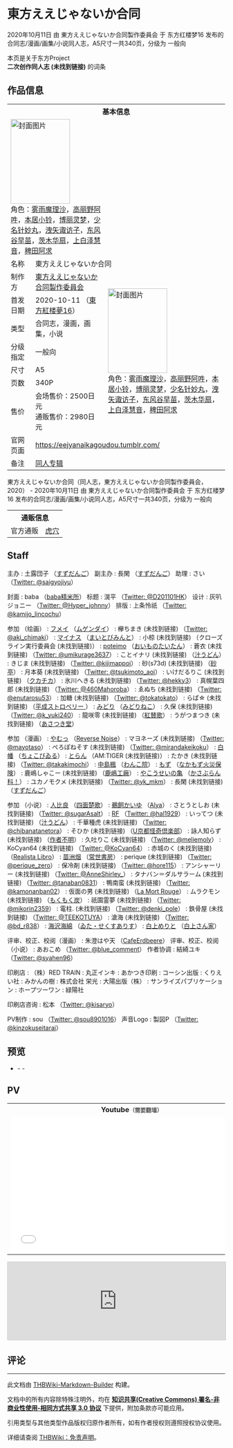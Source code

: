 # 東方ええじゃないか合同

<!-- source html: G:\repos\THBWiki-Markdown-Builder\THBWikiMarkdown\Temp\main\c\c3\ns0%3A%E6%9D%B1%E6%96%B9%E3%81%88%E3%81%88%E3%81%98%E3%82%83%E3%81%AA%E3%81%84%E3%81%8B%E5%90%88%E5%90%8C.html -->

2020年10月11日 由 東方ええじゃないか合同製作委員会 于 东方红楼梦16 发布的合同志/漫画/画集/小说同人志，A5尺寸一共340页，分级为 一般向

本页是关于东方Project  
 **二次创作同人志 (未找到链接)** 的词条

## 作品信息

<table><tbody><tr><th colspan="3">基本信息</th></tr><tr><td class="cover-artwork-mobile" colspan="2"><a href="./文件-東方ええじゃないか合同封面.jpg.md" class="image" title="封面图片"><img alt="封面图片" src="https://upload.thwiki.cc/thumb/d/d6/%E6%9D%B1%E6%96%B9%E3%81%88%E3%81%88%E3%81%98%E3%82%83%E3%81%AA%E3%81%84%E3%81%8B%E5%90%88%E5%90%8C%E5%B0%81%E9%9D%A2.jpg/137px-%E6%9D%B1%E6%96%B9%E3%81%88%E3%81%88%E3%81%98%E3%82%83%E3%81%AA%E3%81%84%E3%81%8B%E5%90%88%E5%90%8C%E5%B0%81%E9%9D%A2.jpg" decoding="async" loading="lazy" width="137" height="196" srcset="https://upload.thwiki.cc/thumb/d/d6/%E6%9D%B1%E6%96%B9%E3%81%88%E3%81%88%E3%81%98%E3%82%83%E3%81%AA%E3%81%84%E3%81%8B%E5%90%88%E5%90%8C%E5%B0%81%E9%9D%A2.jpg/205px-%E6%9D%B1%E6%96%B9%E3%81%88%E3%81%88%E3%81%98%E3%82%83%E3%81%AA%E3%81%84%E3%81%8B%E5%90%88%E5%90%8C%E5%B0%81%E9%9D%A2.jpg 1.5x, https://upload.thwiki.cc/thumb/d/d6/%E6%9D%B1%E6%96%B9%E3%81%88%E3%81%88%E3%81%98%E3%82%83%E3%81%AA%E3%81%84%E3%81%8B%E5%90%88%E5%90%8C%E5%B0%81%E9%9D%A2.jpg/273px-%E6%9D%B1%E6%96%B9%E3%81%88%E3%81%88%E3%81%98%E3%82%83%E3%81%AA%E3%81%84%E3%81%8B%E5%90%88%E5%90%8C%E5%B0%81%E9%9D%A2.jpg 2x" data-file-width="1780" data-file-height="2550"></a><div class="cover-char">角色：<a href="./雾雨魔理沙.md" title="雾雨魔理沙">雾雨魔理沙</a>，<a href="./高丽野阿吽.md" title="高丽野阿吽">高丽野阿吽</a>，<a href="./本居小铃.md" title="本居小铃">本居小铃</a>，<a href="./博丽灵梦.md" title="博丽灵梦">博丽灵梦</a>，<a href="./少名针妙丸.md" title="少名针妙丸">少名针妙丸</a>，<a href="./洩矢诹访子.md" title="洩矢诹访子">洩矢诹访子</a>，<a href="./东风谷早苗.md" title="东风谷早苗">东风谷早苗</a>，<a href="./茨木华扇.md" title="茨木华扇">茨木华扇</a>，<a href="./上白泽慧音.md" title="上白泽慧音">上白泽慧音</a>，<a href="./稗田阿求.md" title="稗田阿求">稗田阿求</a></div></td>
</tr><tr><td class="label">名称</td><td colspan="2"> 東方ええじゃないか合同 </td></tr><tr><td class="label">制作方</td><td><a href="/index.php?title=%E6%9D%B1%E6%96%B9%E3%81%88%E3%81%88%E3%81%98%E3%82%83%E3%81%AA%E3%81%84%E3%81%8B%E5%90%88%E5%90%8C%E8%A3%BD%E4%BD%9C%E5%A7%94%E5%93%A1%E4%BC%9A&amp;action=edit&amp;redlink=1" class="new" title="東方ええじゃないか合同製作委員会（页面不存在）">東方ええじゃないか合同製作委員会</a></td><td class="cover-artwork" rowspan="7" style="min-width:196px;"><a href="./文件-東方ええじゃないか合同封面.jpg.md" class="image" title="封面图片"><img alt="封面图片" src="https://upload.thwiki.cc/thumb/d/d6/%E6%9D%B1%E6%96%B9%E3%81%88%E3%81%88%E3%81%98%E3%82%83%E3%81%AA%E3%81%84%E3%81%8B%E5%90%88%E5%90%8C%E5%B0%81%E9%9D%A2.jpg/137px-%E6%9D%B1%E6%96%B9%E3%81%88%E3%81%88%E3%81%98%E3%82%83%E3%81%AA%E3%81%84%E3%81%8B%E5%90%88%E5%90%8C%E5%B0%81%E9%9D%A2.jpg" decoding="async" loading="lazy" width="137" height="196" srcset="https://upload.thwiki.cc/thumb/d/d6/%E6%9D%B1%E6%96%B9%E3%81%88%E3%81%88%E3%81%98%E3%82%83%E3%81%AA%E3%81%84%E3%81%8B%E5%90%88%E5%90%8C%E5%B0%81%E9%9D%A2.jpg/205px-%E6%9D%B1%E6%96%B9%E3%81%88%E3%81%88%E3%81%98%E3%82%83%E3%81%AA%E3%81%84%E3%81%8B%E5%90%88%E5%90%8C%E5%B0%81%E9%9D%A2.jpg 1.5x, https://upload.thwiki.cc/thumb/d/d6/%E6%9D%B1%E6%96%B9%E3%81%88%E3%81%88%E3%81%98%E3%82%83%E3%81%AA%E3%81%84%E3%81%8B%E5%90%88%E5%90%8C%E5%B0%81%E9%9D%A2.jpg/273px-%E6%9D%B1%E6%96%B9%E3%81%88%E3%81%88%E3%81%98%E3%82%83%E3%81%AA%E3%81%84%E3%81%8B%E5%90%88%E5%90%8C%E5%B0%81%E9%9D%A2.jpg 2x" data-file-width="1780" data-file-height="2550"></a><div class="cover-char">角色：<a href="./雾雨魔理沙.md" title="雾雨魔理沙">雾雨魔理沙</a>，<a href="./高丽野阿吽.md" title="高丽野阿吽">高丽野阿吽</a>，<a href="./本居小铃.md" title="本居小铃">本居小铃</a>，<a href="./博丽灵梦.md" title="博丽灵梦">博丽灵梦</a>，<a href="./少名针妙丸.md" title="少名针妙丸">少名针妙丸</a>，<a href="./洩矢诹访子.md" title="洩矢诹访子">洩矢诹访子</a>，<a href="./东风谷早苗.md" title="东风谷早苗">东风谷早苗</a>，<a href="./茨木华扇.md" title="茨木华扇">茨木华扇</a>，<a href="./上白泽慧音.md" title="上白泽慧音">上白泽慧音</a>，<a href="./稗田阿求.md" title="稗田阿求">稗田阿求</a></div></td>
</tr><tr><td class="label">首发日期</td><td>2020-10-11&#160;（<a href="/展会作品列表?e=%E4%B8%9C%E6%96%B9%E7%BA%A2%E6%A5%BC%E6%A2%A6%2316">東方紅楼夢16</a>）</td></tr><tr><td class="label">类型</td><td>合同志，漫画，画集，小说</td></tr><tr><td class="label">分级指定</td><td>一般向</td></tr><tr><td class="label">尺寸</td><td>A5</td></tr><tr><td class="label">页数</td><td>340P</td></tr><tr><td class="label">售价</td><td>会场售价：2500日元<br>通贩售价：2980日元</td></tr>
<tr><td class="label">官网页面</td><td colspan="2"><a rel="nofollow" class="external free" href="https://eejyanaikagoudou.tumblr.com/">https://eejyanaikagoudou.tumblr.com/</a></td></tr><tr><td class="label">备注</td><td colspan="2"><a href="/index.php?title=%E6%9D%B1%E6%96%B9%E3%81%88%E3%81%88%E3%81%98%E3%82%83%E3%81%AA%E3%81%84%E3%81%8B%E5%90%88%E5%90%8C%EF%BC%88%E5%90%8C%E4%BA%BA%E4%B8%93%E8%BE%91%EF%BC%89&amp;action=edit&amp;redlink=1" class="new" title="東方ええじゃないか合同（同人专辑）（页面不存在）">同人专辑</a></td></tr></tbody></table>

東方ええじゃないか合同（同人志，東方ええじゃないか合同製作委員会，2020） - 2020年10月11日 由 東方ええじゃないか合同製作委員会 于 东方红楼梦16 发布的合同志/漫画/画集/小说同人志，A5尺寸一共340页，分级为 一般向

<table><tbody><tr><th colspan="3">通贩信息</th></tr><tr><td class="label">官方通贩</td><td colspan="2"><a rel="nofollow" class="external text" href="https://ec.toranoana.jp/tora_r/ec/item/040030859041">虎穴</a></td></tr></tbody></table>



## Staff
主办
: 土露団子 （[すずだんご](./すずだんご.md)）
副主办
: 長閑 （[すずだんご](./すずだんご.md)）
助理
: さい （[Twitter: @saigyojiyu](https://twitter.com/saigyojiyu)）

封面
: baba （[baba精米所](./baba精米所.md)）
标题
: 滉平 （[Twitter: @D201101HK](https://twitter.com/D201101HK)）
设计
: 灰叭ジョニー （[Twitter: @Hyper_johnny](https://twitter.com/Hyper_johnny)）
排版
: 上条怜祇 （[Twitter: @kamijo_lincochu](https://twitter.com/kamijo_lincochu)）

参加 （绘画）
: [フメイ](./フメイ.md) （[ムゲンダイ](./ムゲンダイ.md)）
: 欅ちまき (未找到链接) （[Twitter: @aki_chimaki](https://twitter.com/aki_chimaki)）
: [マイナス](./マイナス.md) （[まいとびみんと](./まいとびみんと.md)）
: 小椋 (未找到链接) （クローズライン実行委員会 (未找到链接)）
: [poteimo](./poteimo.md) （[おいものたいたん](./おいものたいたん.md)）
: 蒼衣 (未找到链接) （[Twitter: @umikurage3637](https://twitter.com/umikurage3637)）
: ことイナリ (未找到链接) （[汁うどん](./汁うどん.md)）
: きじま (未找到链接) （[Twitter: @kijimappoi](https://twitter.com/kijimappoi)）
: 砂(s73d) (未找到链接) （[砂亭](./砂亭.md)）
: 月本葵 (未找到链接) （[Twitter: @tsukimoto_aoi](https://twitter.com/tsukimoto_aoi)）
: いけだるりこ (未找到链接) （[クカチカ](./クカチカ.md)）
: 氷川へきる (未找到链接) （[Twitter: @hekky3](https://twitter.com/hekky3)）
: 真幌葉四郎 (未找到链接) （[Twitter: @460Mahoroba](https://twitter.com/460Mahoroba)）
: ゑぬち (未找到链接) （[Twitter: @enutarosu53](https://twitter.com/enutarosu53)）
: 加糖 (未找到链接) （[Twitter: @tokatokato](https://twitter.com/tokatokato)）
: らぱ☆ (未找到链接) （[平成ストロベリー ](./平成ストロベリー.md)）
: [みどり](./みどり.md) （[みどりねこ](./みどりねこ.md)）
: 久保 (未找到链接) （[Twitter: @k_yuki240](https://twitter.com/k_yuki240)）
: 龍咲零 (未找到链接) （[紅賛歌](./紅賛歌.md)）
: うがつまつき (未找到链接) （[あさつき堂](./あさつき堂.md)）

参加 （漫画）
: [やむっ](./やむっ.md) （[Reverse Noise](./Reverse_Noise.md)）
: マヨネーズ (未找到链接) （[Twitter: @mayotaso](https://twitter.com/mayotaso)）
: ぺろぽねそす (未找到链接) （[Twitter: @mirandakeikoku](https://twitter.com/mirandakeikoku)）
: [白幡](./白幡.md) （[ちょこびゐる](./ちょこびゐる.md)）
: [とらん](./とらん.md) （AM:TIGER (未找到链接)）
: たかき (未找到链接) （[Twitter: @takakimochi](https://twitter.com/takakimochi)）
: [中島楓](./中島楓.md) （[わんこ院](./わんこ院.md)）
: [もず](./mozu.md) （[なかもず火災保険](./なかもず火災保険.md)）
: 鹿嶋しゃこー (未找到链接) （[鹿嶋工廠](./鹿嶋工廠.md)）
: [やこうせいの亀](./やこうせいの亀.md) （[かさぶらん科！](./かさぶらん科！.md)）
: ユカノモクメ (未找到链接) （[Twitter: @yk_mkm](https://twitter.com/yk_mkm)）
: 長閑 (未找到链接) （[すずだんご](./すずだんご.md)）

参加 （小说）
: [人比良](./人比良.md) （[四面楚歌](./四面楚歌.md)）
: [鵜飼かいゆ](./鵜飼かいゆ.md) （[Alya](./Alya.md)）
: さとうとしお (未找到链接) （[Twitter: @sugarAsalt](https://twitter.com/sugarAsalt)）
: [RF](./RF.md) （[Twitter: @hal1929](https://twitter.com/hal1929)）
: いってつ (未找到链接) （[汁うどん](./汁うどん.md)）
: 千華種虎 (未找到链接) （[Twitter: @chibanatanetora](https://twitter.com/chibanatanetora)）
: そひか (未找到链接) （[U京都怪奇倶楽部](./U京都怪奇倶楽部.md)）
: 詠人知らず (未找到链接) （[作者不明](./作者不明.md)）
: 久吐りこ (未找到链接) （[Twitter: @meliemoly](https://twitter.com/meliemoly)）
: KoCyan64 (未找到链接) （[Twitter: @KoCyan64](https://twitter.com/KoCyan64)）
: 赤城のく (未找到链接) （[Realista Libro](./Realista_Libro.md)）
: [苗洲烟](./苗洲烟.md) （[常世書房](./常世書房.md)）
: perique (未找到链接) （[Twitter: @perique_zero](https://twitter.com/perique_zero)）
: 保冷剤 (未找到链接) （[Twitter: @hore115](https://twitter.com/hore115)）
: アンシャーリー (未找到链接) （[Twitter: @AnneShirley_](https://twitter.com/AnneShirley_)）
: タナバン＝ダルサラーム (未找到链接) （[Twitter: @tanaban0831](https://twitter.com/tanaban0831)）
: 鴨南蛮 (未找到链接) （[Twitter: @kamonanban02](https://twitter.com/kamonanban02)）
: 仮面の男 (未找到链接) （[La Mort Rouge](./La_Mort_Rouge.md)）
: ムラクモン (未找到链接) （[もくもく炭](./もくもく炭.md)）
: 祇園霊夢 (未找到链接) （[Twitter: @mikorin2359](https://twitter.com/mikorin2359)）
: 電柱. (未找到链接) （[Twitter: @denki_pole](https://twitter.com/denki_pole)）
: 鉄骨屋 (未找到链接) （[Twitter: @TEEKOTUYA](https://twitter.com/TEEKOTUYA)）
: 滄海 (未找到链接) （[Twitter: @bd_r838](https://twitter.com/bd_r838)）
: [海沢海綿](./海沢海綿.md) （[ゐた・せくすありす](./ゐた・せくすありす.md)）
: [白上めりと](./白上めりと.md) （[白上さん家](./白上さん家.md)）

评审、校正、校阅（漫画）
: 朱澄はや天 （[CafeErdbeere](./Cafe_Erdbeere.md)）
评审、校正、校阅（小说）
: あおこめ （[Twitter: @blue_comment](https://twitter.com/blue_comment)）
作者协调
: 結綺ユキ （[Twitter: @syahen96](https://twitter.com/syahen96)）

印刷店
: （株）RED TRAIN
: 丸正インキ
: あかつき印刷
: コーシン出版
: くりえい社
: みかんの樹
: 株式会社 栄光
: 大陽出版（株）
: サンライズパブリケーション
: ホープツーワン
: 緑陽社

印刷店咨询
: 松本 （[Twitter: @kisaryo](https://twitter.com/kisaryo)）

PV制作
: sou （[Twitter: @sou8901016](https://twitter.com/sou8901016)）
声音Logo
: 製図P （[Twitter: @kinzokuseitarai](https://twitter.com/kinzokuseitarai)）


## 预览
- [](./文件-東方ええじゃないか合同-预览1.jpg.md)- [](./文件-東方ええじゃないか合同-预览2.jpg.md)- [](./文件-東方ええじゃないか合同-预览3.jpg.md)


## PV

<table>

<tbody><tr>
<th>Youtube<span style="font-family: sans-serif; cursor: default; color:#555; font-size: 0.8em; bottom: 0.1em; font-weight: bold;" title="连接到需要翻墙网页">（需要翻墙）</span>
</th></tr>
<tr>
<td><iframe width="560" height="315" src="//www.youtube-nocookie.com/embed/ISpr_cCpcJU?" frameborder="0" allowfullscreen=""></iframe>
</td></tr></tbody></table>


  
<iframe width="100%" height="180" src="https://ext.nicovideo.jp/thumb/sm37608826" scrolling="no" style="border:solid 1px #CCC;" frameborder="0"><a href="http://www.nicovideo.jp/watch/sm37608826">,</a></iframe>

  


## 评论




---

此文档由 [THBWiki-Markdown-Builder](https://github.com/Delsin-Yu/THBWiki-Markdown-Builder) 构建。

文档中的所有内容除特殊注明外，均在 [**知识共享(Creative Commons) 署名-非商业性使用-相同方式共享 3.0 协议**](https://creativecommons.org/licenses/by-sa/3.0/deed.zh-hans) 下提供，附加条款亦可能应用。

引用类型与其他类型作品版权归原作者所有，如有作者授权则遵照授权协议使用。

详细请查阅 [THBWiki：免责声明](https://thbwiki.cc/THBWiki:%E5%85%8D%E8%B4%A3%E5%A3%B0%E6%98%8E)。

